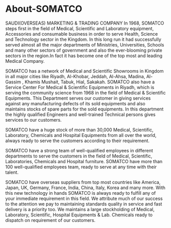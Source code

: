 # About-SOMATCO
SAUDI(OVERSEAS) MARKETING &amp; TRADING COMPANY
In 1968, SOMATCO steps first in the field of Medical, Scientific and Laboratory equipment, Accessories and consumable business in order to serve Health, Science and Technology sector in the Kingdom. In this long run it had successfully served almost all the major departments of Ministries, Universities, Schools and many other sectors of government and also the ever-blooming private sectors in the region.In fact it has become one of the top most and leading Medical Company.

SOMATCO has a network of Medical and Scientific Showrooms in Kingdom in all major cities like Riyadh, Al-Khobar, Jeddah, Al-Ahsa, Madina, Al-Gassim , Khamis Mushait, Tabuk, Hial, Sakakah. SOMATCO also have a Service Center For Medical & Scientific Equipments in Riyadh, which is serving the community science from 1968 in the field of Medical & Scientific Equipments. This Department serves our customer in giving services against any manufacturing defects of its sold equipments and also maintains stocks of spare parts for the sold equipments. In this department the highly qualified Engineers and well-trained Technical persons gives services to our customers.

SOMATCO have a huge stock of more than 30,000 Medical, Scientific, Laboratory, Chemicals and Hospital Equipments from all over the world, always ready to serve the customers according to their requirement.

SOMATCO have a strong team of well-qualified employees in different departments to serve the customers in the field of Medical, Scientific, Laboratories, Chemicals and Hospital furniture. SOMATCO have more than 100 well-qualified employees team, ready to serve at any time with their talent.

SOMATCO have overseas suppliers from top most countries like America, Japan, UK, Germany, France, India, China, Italy, Korea and many more. With this new technology in hands SOMATCO is always ready to fulfill any of your immediate requirement in this field. We attribute much of our success to the attention we pay to maintaining standards quality in service and fast delivery is a priority too. We maintains a large stockholding of Medical, Laboratory, Scientific, Hospital Equipments & Lab. Chemicals ready to dispatch on requirement of our customers.
